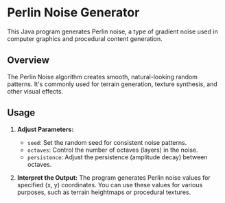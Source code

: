 # Perlin Noise Generator

This Java program generates Perlin noise, a type of gradient noise used in computer graphics and procedural content generation.

## Overview

The Perlin Noise algorithm creates smooth, natural-looking random patterns. It's commonly used for terrain generation, texture synthesis, and other visual effects.

## Usage

1. **Adjust Parameters:**
   * `seed`: Set the random seed for consistent noise patterns.
   * `octaves`: Control the number of octaves (layers) in the noise.
   * `persistence`: Adjust the persistence (amplitude decay) between octaves.

2. **Interpret the Output:**
The program generates Perlin noise values for specified (x, y) coordinates. You can use these values for various purposes, such as terrain heightmaps or procedural textures.
